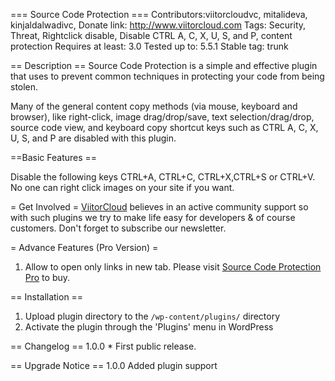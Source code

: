 === Source Code Protection ===
Contributors:viitorcloudvc, mitalideva, kinjaldalwadivc, 
Donate link: http://www.viitorcloud.com
Tags: Security, Threat, Rightclick disable, Disable CTRL A, C, X, U, S, and P, content protection
Requires at least: 3.0
Tested up to: 5.5.1
Stable tag: trunk

== Description ==
Source Code Protection is a simple and effective plugin that uses to prevent common techniques in protecting your code from being stolen.

Many of the general content copy methods (via mouse, keyboard and browser), like right-click, image drag/drop/save, text selection/drag/drop, source code view, 
and keyboard copy shortcut keys such as CTRL A, C, X, U, S, and P are disabled with this plugin.

==Basic Features ==

Disable the following keys  CTRL+A, CTRL+C, CTRL+X,CTRL+S or CTRL+V.
No one can right click images on your site if you want.


= Get Involved =
  [ViitorCloud](https://viitorcloud.com/) believes in an active community support so with such plugins we try to make life easy for developers & of course customers. Don't forget to subscribe our newsletter.
 
= Advance Features (Pro Version) =
1. Allow to open only links in new tab.
Please visit [Source Code Protection Pro](https://viitorcloud.com/vcstore/#sourcecode-pro) to buy.
 
== Installation ==
1. Upload plugin directory to the `/wp-content/plugins/` directory
2. Activate the plugin through the 'Plugins' menu in WordPress

== Changelog ==
1.0.0  * First public release.

== Upgrade Notice == 
1.0.0 Added plugin support
